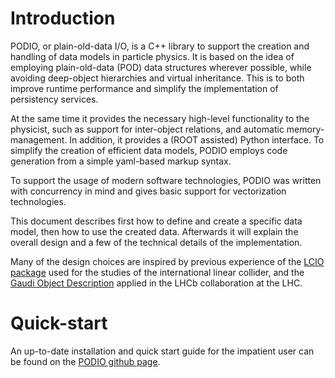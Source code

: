 # Introduction

PODIO, or plain-old-data I/O, is a C++ library to support the creation and handling of data models in particle physics. It is based on the idea of employing plain-old-data (POD) data structures wherever possible, while avoiding deep-object hierarchies and virtual inheritance. This is to both improve runtime performance and simplify the implementation of persistency services.

At the same time it provides the necessary high-level functionality to the physicist, such as support for inter-object relations, and automatic memory-management. In addition, it provides a (ROOT assisted) Python interface. To simplify the creation of efficient data models, PODIO employs code generation from a simple yaml-based markup syntax.

To support the usage of modern software technologies, PODIO was written with concurrency in mind and gives basic support for vectorization technologies.

This document describes first how to define and create a specific data model, then how to use the created data. Afterwards it will explain the overall design and a few of the technical details of the implementation. 

Many of the design choices are inspired by previous experience of the [LCIO package](http://lcio.desy.de/) used for the studies of the international linear collider, and the [Gaudi Object Description](http://lhcb-comp.web.cern.ch/lhcb-comp/Frameworks/DataDictionary/Documents/GaudiObjDesc_docu.pdf) applied in the LHCb collaboration at the LHC. 

# Quick-start

An up-to-date installation and quick start guide for the impatient user can be found on the [PODIO github page](https://github.com/hegner/podio).
